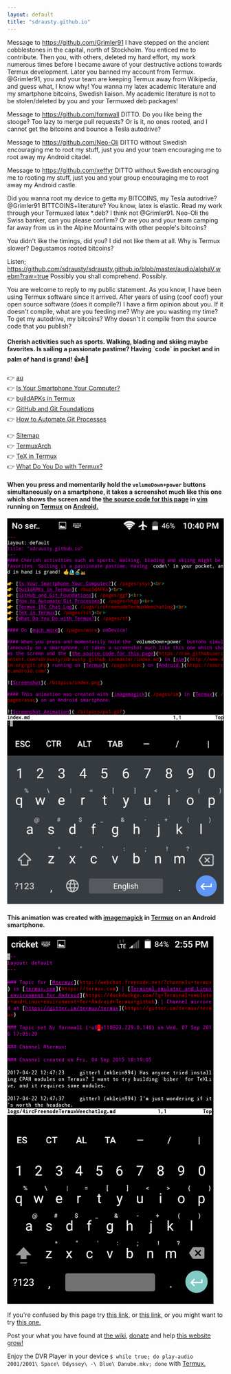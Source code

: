 ```yaml
---
layout: default
title: "sdrausty.github.io"
---
```

Message to https://github.com/Grimler91 I have stepped on the ancient cobblestones in the capital, north of Stockholm. You enticed me to contribute.  Then you, with others, deleted my hard effort, my work numerous times before I became aware of your destructive actions towards Termux development.  Later you banned my account from Termux.  @Grimler91, you and your team are keeping Termux away from Wikipedia, and guess what, I know why!  You wanna my latex academic literature and my smartphone bitcoins, Swedish liaison.  My academic literature is not to be stolen/deleted by you and your Termuxed deb packages!

Message to https://github.com/fornwall DITTO. Do you like being the stooge?  Too lazy to merge pull requests?  Or is it, no ones rooted, and I cannot get the bitcoins and bounce a Tesla autodrive?

Message to https://github.com/Neo-Oli DITTO without Swedish encouraging me to root my stuff, just you and your team encouraging me to root away my Android citadel.  

Message to https://github.com/xeffyr DITTO without Swedish encouraging me to rooting my stuff, just you and your group encouraging me to root away my Android castle.

Did you wanna root my device to getta my BITCOINS, my Tesla autodrive?
@Grimler91 BITTCOINS+literature? You know, latex is elastic.  Read my work through your Termuxed latex *.deb?  I think not @Grimler91. 
Neo-Oli the Swiss banker, can you please confirm?  Or are you and your team camping far away from us in the Alpine Mountains with other people's bitcoins?

You didn't like the timings, did you?  I did not like them at all.  Why is Termux slower?  Degustamos rooted bitcoins?

Listen; https://github.com/sdrausty/sdrausty.github.io/blob/master/audio/alphaV.webm?raw=true Possibly you shall comprehend.  Possibly. 

You are welcome to reply to my public statement.  As you know, I have been using Termux software since it arrived.  After years of using (coof coof) your open source software (does it compile?) I have a firm opinion about you.  If it doesn't compile, what are you feeding me?  Why are you wasting my time?  To get my autodrive, my bitcoins?  Why doesn't it compile from the source code that you publish?

#### Cherish activities such as sports. Walking, blading and skiing maybe favorites. Is sailing a passionate pastime? Having \`code\` in pocket and in palm of hand is grand! 👍⛵🚢 

👉 [au](https://sdrausty.github.io/au/)<br>
👉 [Is Your Smartphone Your Computer?](./pages/ysyc)<br>
👉 [buildAPKs in Termux](https://sdrausty.github.io/docsBuildAPKs/)<br>
👉 [GitHub and Git Foundations](./pages/ggf)<br>
👉 [How to Automate Git Processes](./pages/htgp)<br>
<!--👉 [Termux IRC Chat Log](./logs/ircFreenodeTermuxWeechatlog)<br>-->
👉 [Sitemap](./sitemap)<br>
👉 [TermuxArch](https://sdrausty.github.io/TermuxArch/)<br>
👉 [TeX in Termux](./pages/tit)<br>
👉 [What Do You Do with Termux?](./pages/tf)<br>

<!-- #### Do [much more](./pages/more) onDevice!  

-->
#### When you press and momentarily hold the `volumeDown+power` buttons simultaneously on a smartphone, it takes a screenshot much like this one which shows the screen and the [the source code for this page](https://raw.githubusercontent.com/sdrausty/sdrausty.github.io/master/index.md) in [vim](http://www.vim.org/git.php) running on [Termux](./pages/asac) on [Android.](https://source.android.com/)

![Screenshot](./bitpics/index.png)

#### This animation was created with [imagemagick](./pages/im) in [Termux](./pages/asac) on an Android smartphone.

![Screenshot Animation](./bitpics/ps1.gif)

If you're confused by this page try [this link,](https://wiki.termux.com/wiki/Main_Page) or [this link,](http://tldp.org/) or you might want to try [this one.](https://www.debian.org/doc/)

Post your what you have found at [the wiki,](https://github.com/sdrausty/sdrausty.github.io/wiki) [donate](./pages/donate) and help [this website grow!](https://sdrausty.github.io/)

Enjoy the DVR Player in your device `$ while true; do play-audio 2001/2001\ Space\ Odyssey\ -\ Blue\ Danube.mkv; done` with [Termux.](./pages/asac)

